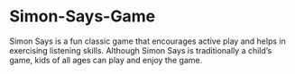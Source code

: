 # Simon-Says-Game
Simon Says is a fun classic game that encourages active play and helps in exercising listening skills. Although Simon Says is traditionally a child’s game, kids of all ages can play and enjoy the game. 
